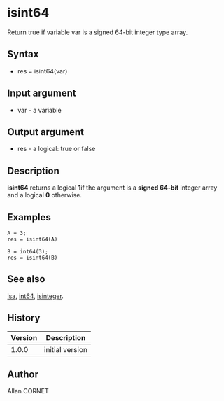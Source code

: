 

# isint64

Return true if variable var is a signed 64-bit integer type array.

## Syntax

- res = isint64(var)

## Input argument

 - var - a variable

## Output argument

 - res - a logical: true or false

## Description

<b>isint64</b> returns a logical <b>1</b>if the argument is a <b>signed 64-bit</b> integer array and a logical <b>0</b> otherwise.

## Examples

```Nelson
A = 3;
res = isint64(A)
```
```Nelson
B = int64(3);
res = isint64(B)
```

## See also

[isa](isa.md), [int64](../integer/int64.md), [isinteger](isinteger.md).
## History

|Version|Description|
|------|------|
|1.0.0|initial version|


## Author

Allan CORNET



